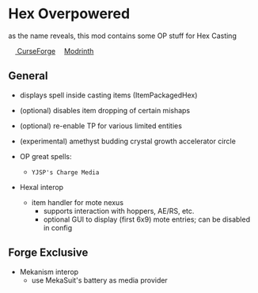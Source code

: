# Hex Overpowered

as the name reveals, this mod contains some OP stuff for Hex Casting

[<img src="https://static-beta.curseforge.com/images/favicon.ico" style="width:1em"/>
CurseForge](https://www.curseforge.com/minecraft/mc-mods/hexoverpowered)
[<img src="https://modrinth.com/favicon.ico" style="width:1em"/>Modrinth](https://modrinth.com/mod/hexoverpowered)

## General

* displays spell inside casting items (ItemPackagedHex)
* (optional) disables item dropping of certain mishaps
* (optional) re-enable TP for various limited entities
* (experimental) amethyst budding crystal growth accelerator circle

* OP great spells:
  * `YJSP's Charge Media`

* Hexal interop
    * item handler for mote nexus
        * supports interaction with hoppers, AE/RS, etc.
        * optional GUI to display (first 6x9) mote entries; can be disabled in config

## Forge Exclusive

* Mekanism interop
    * use MekaSuit's battery as media provider
